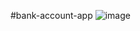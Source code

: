 #bank-account-app
![image](https://user-images.githubusercontent.com/81700685/197715557-cb6c5769-3930-4576-8631-c3afb11f7fff.png)
